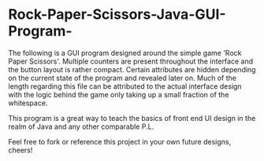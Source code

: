 # Rock-Paper-Scissors-Java-GUI-Program-
The following is a GUI program designed around the simple game 'Rock Paper Scissors'.
Multiple counters are present throughout the interface and the button layout is rather compact.
Certain attributes are hidden depending on the current state of the program and revealed later on.
Much of the length regarding this file can be attributed to the actual interface design
with the logic behind the game only taking up a small fraction of the whitespace.

This program is a great way to teach the basics of front end UI design in the realm of Java 
and any other comparable P.L. 

Feel free to fork or reference this project in your own future designs,
cheers!
